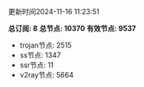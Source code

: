 更新时间2024-11-16 11:23:51

**总订阅: 8**
**总节点: 10370**
**有效节点: 9537**
- trojan节点: 2515
- ss节点: 1347
- ssr节点: 11
- v2ray节点: 5664
